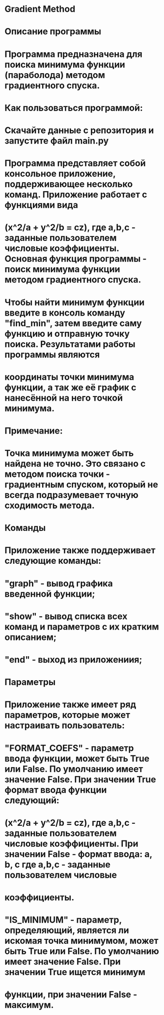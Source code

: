 # Gradient Method
#
# Описание программы
# Программа предназначена для поиска минимума функции (параболода) методом градиентного спуска.
#
# Как пользоваться программой:
# Скачайте данные с репозитория и запустите файл main.py
# Программа представляет собой консольное приложение, поддерживающее несколько команд. Приложение работает с функциями вида
# (x^2/a + y^2/b = cz), где a,b,c - заданные пользователем числовые коэффициенты. Основная функция программы - поиск минимума функции методом градиентного спуска.
# Чтобы найти минимум функции введите в консоль команду "find_min", затем введите саму функцию и отправную точку поиска. Результатами работы программы являются 
# координаты точки минимума функции, а так же её график с нанесённой на него точкой минимума. 
# Примечание: 
# Точка минимума может быть найдена не точно. Это связано с методом поиска точки - градиентным спуском, который не всегда подразумевает точную сходимость метода.
#
# Команды
# Приложение также поддерживает следующие команды:
# "graph" - вывод графика введенной функции;
# "show" - вывод списка всех команд и параметров с их кратким описанием;
# "end" - выход из приложениия;
#
# Параметры
# Приложение также имеет ряд параметров, которые может настраивать пользователь:
# "FORMAT_COEFS" - параметр ввода функции, может быть True или False. По умолчанию имеет значение False. При значении True формат ввода функции следующий: 
# (x^2/a + y^2/b = cz), где a,b,c - заданные пользователем числовые коэффициенты. При значении False - формат ввода: a, b, c где a,b,c - заданные пользователем числовые
# коэффициенты.
# "IS_MINIMUM" - параметр, определяющий, является ли искомая точка минимумом, может быть True или False. По умолчанию имеет значение False. При значении True ищется минимум 
# функции, при значении False - максимум.
#
#
#
#
#
#
#
#
